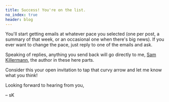 ```yaml
---
title: Success! You're on the list.
no_index: true
header: blog
---
```


You'll start getting emails at whatever pace you selected (one per post, a summary of that week, or an occasional one when there's big news). If you ever want to change the pace, just reply to one of the emails and ask.

Speaking of replies, anything you send back will go directly to me, [Sam Killermann](https://www.samkillermann.com), the author in these here parts.

Consider this your open invitation to tap that curvy arrow and let me know what you think!

Looking forward to hearing from you,

– sK

